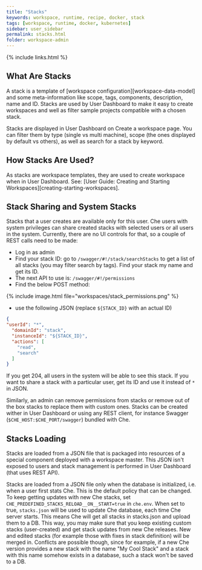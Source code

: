 ```yaml
---
title: "Stacks"
keywords: workspace, runtime, recipe, docker, stack
tags: [workspace, runtime, docker, kubernetes]
sidebar: user_sidebar
permalink: stacks.html
folder: workspace-admin
---
```


{% include links.html %}

## What Are Stacks

A stack is a template of [workspace configuration][workspace-data-model] and some meta-information like scope, tags, components, description, name and ID. Stacks are used by User Dashboard to make it easy to create workspaces and well as filter sample projects compatible with a chosen stack.

Stacks are displayed in User Dashboard on Create a workspace page. You can filter them by type (single vs multi machine), scope (the ones displayed by default vs others), as well as search for a stack by keyword.

## How Stacks Are Used?

As stacks are workspace templates, they are used to create workspace when in User Dashboard. See: [User Guide: Creating and Starting Workspaces][creating-starting-workspaces].

## Stack Sharing and System Stacks

Stacks that a user creates are available only for this user. Che users with system privileges can share created stacks with selected users or all users in the system. Currently, there are no UI controls for that, so a couple of REST calls need to be made:

* Log in as admin
* Find your stack ID: go to `/swagger/#!/stack/searchStacks` to get a list of all stacks (you may filter search by tags). Find your stack my name and get its ID.
* The next API to use is: `/swagger/#!/permissions`
* Find the below POST method:

{% include image.html file="workspaces/stack_permissions.png" %}

* use the following JSON (replace `${STACK_ID}` with an actual ID)

```json
{
"userId": "*",
  "domainId": "stack",
  "instanceId": "${STACK_ID}",
  "actions": [
    "read",
    "search"
  ]
}
```

If you get 204, all users in the system will be able to see this stack. If you want to share a stack with a particular user, get its ID and use it instead of `*` in JSON.

Similarly, an admin can remove permissions from stacks or remove out of the box stacks to replace them with custom ones. Stacks can be created wither in User Dashboard or using any REST client, for instance Swagger (`$CHE_HOST:$CHE_PORT/swagger`) bundled with Che.


## Stacks Loading

Stacks are loaded from a JSON file that is packaged into resources of a special component deployed with a workspace master. This JSON isn't exposed to users and stack management is performed in User Dashboard (that uses REST API).

Stacks are loaded from a JSON file only when the database is initialized, i.e. when a user first stats Che. This is the default policy that can be changed. To keep getting updates with new Che stacks, set `CHE_PREDEFINED_STACKS_RELOAD__ON__START=true` in `che.env`. When set to true, `stacks.json` will be used to update Che database, each time Che server starts. This means Che will get all stacks in stacks.json and upload them to a DB. This way, you may make sure that you keep existing custom stacks (user-created) and get stack updates from new Che releases. New and edited stacks (for example those with fixes in stack definition) will be merged in. Conflicts are possible though, since for example, if a new Che version provides a new stack with the name "My Cool Stack" and a stack with this name somehow exists in a database, such a stack won't be saved to a DB.

